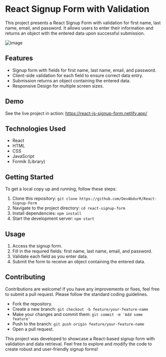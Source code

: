 # React Signup Form with Validation

This project presents a React Signup Form with validation for first name, last name, email, and password. It allows users to enter their information and returns an object with the entered data upon successful submission.

![image](https://github.com/DevAbdurR/React-Signup-Form/assets/112758727/15200c8b-60bd-4dc2-a9a3-2386edc677a8) 



## Features

- Signup form with fields for first name, last name, email, and password.
- Client-side validation for each field to ensure correct data entry.
- Submission returns an object containing the entered data.
- Responsive Design for multiple screen sizes.

## Demo

See the live project in action: https://react-js-signup-form.netlify.app/

## Technologies Used

- React
- HTML
- CSS
- JavaScript
- Formik (Library)

## Getting Started

To get a local copy up and running, follow these steps:

1. Clone this repository: `git clone https://github.com/DevAbdurR/React-Signup-Form`
2. Navigate to the project directory: `cd react-signup-form`
3. Install dependencies: `npm install`
4. Start the development server: `npm start`

## Usage

1. Access the signup form.
2. Fill in the required fields: first name, last name, email, and password.
3. Validate each field as you enter data.
4. Submit the form to receive an object containing the entered data.

## Contributing

Contributions are welcome! If you have any improvements or fixes, feel free to submit a pull request. Please follow the standard coding guidelines.

- Fork the repository.
- Create a new branch: `git checkout -b feature/your-feature-name`
- Make your changes and commit them: `git commit -m 'Add some feature'`
- Push to the branch: `git push origin feature/your-feature-name`
- Open a pull request.

This project was developed to showcase a React-based signup form with validation and data retrieval. Feel free to explore and modify the code to create robust and user-friendly signup forms!
